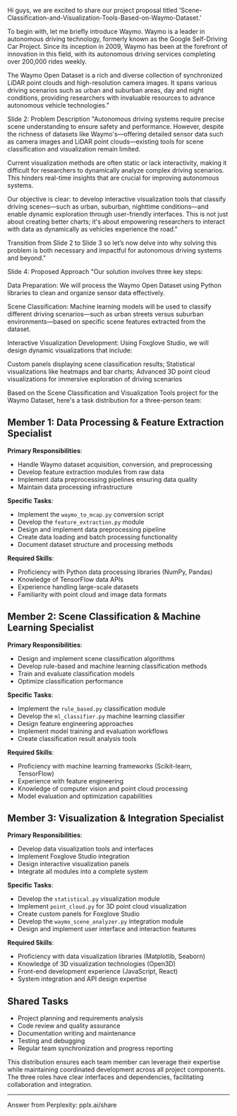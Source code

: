 Hi guys, we are excited to share  our project proposal titled 'Scene-Classification-and-Visualization-Tools-Based-on-Waymo-Dataset.'

To begin with, let me briefly introduce Waymo. Waymo is a leader in autonomous driving technology, formerly known as the Google Self-Driving Car Project. 
Since its inception in 2009, Waymo has been at the forefront of innovation in this field, with its autonomous driving services completing over 200,000 rides weekly.

The Waymo Open Dataset is a rich and diverse collection of synchronized LiDAR point clouds and high-resolution camera images. It spans various driving scenarios such as urban and suburban areas, day and night conditions, providing researchers with invaluable resources to advance autonomous vehicle technologies."

Slide 2: Problem Description
"Autonomous driving systems require precise scene understanding to ensure safety and performance. However, despite the richness of datasets like Waymo's—offering detailed sensor data such as camera images and LiDAR point clouds—existing tools for scene classification and visualization remain limited.

Current visualization methods are often static or lack interactivity, making it difficult for researchers to dynamically analyze complex driving scenarios. This hinders real-time insights that are crucial for improving autonomous systems.

Our objective is clear: to develop interactive visualization tools that classify driving scenes—such as urban, suburban, nighttime conditions—and enable dynamic exploration through user-friendly interfaces. This is not just about creating better charts; it's about empowering researchers to interact with data as dynamically as vehicles experience the road."

Transition from Slide 2 to Slide 3
so let’s now delve into why solving this problem is both necessary and impactful for autonomous driving systems and beyond."

Slide 4: Proposed Approach
"Our solution involves three key steps:

Data Preparation: 
We will process the Waymo Open Dataset using Python libraries to clean and organize sensor data effectively.

Scene Classification: 
Machine learning models will be used to classify different driving scenarios—such as urban streets versus suburban environments—based on specific scene features extracted from the dataset.

Interactive Visualization Development: 
Using Foxglove Studio, we will design dynamic visualizations that include:

Custom panels displaying scene classification results;
Statistical visualizations like heatmaps and bar charts;
Advanced 3D point cloud visualizations for immersive exploration of driving scenarios




Based on the Scene Classification and Visualization Tools project for the Waymo Dataset, here's a task distribution for a three-person team:

## Member 1: Data Processing & Feature Extraction Specialist

**Primary Responsibilities**:
- Handle Waymo dataset acquisition, conversion, and preprocessing
- Develop feature extraction modules from raw data
- Implement data preprocessing pipelines ensuring data quality
- Maintain data processing infrastructure

**Specific Tasks**:
- Implement the `waymo_to_mcap.py` conversion script
- Develop the `feature_extraction.py` module
- Design and implement data preprocessing pipeline
- Create data loading and batch processing functionality
- Document dataset structure and processing methods

**Required Skills**:
- Proficiency with Python data processing libraries (NumPy, Pandas)
- Knowledge of TensorFlow data APIs
- Experience handling large-scale datasets
- Familiarity with point cloud and image data formats

## Member 2: Scene Classification & Machine Learning Specialist

**Primary Responsibilities**:
- Design and implement scene classification algorithms
- Develop rule-based and machine learning classification methods
- Train and evaluate classification models
- Optimize classification performance

**Specific Tasks**:
- Implement the `rule_based.py` classification module
- Develop the `ml_classifier.py` machine learning classifier
- Design feature engineering approaches
- Implement model training and evaluation workflows
- Create classification result analysis tools

**Required Skills**:
- Proficiency with machine learning frameworks (Scikit-learn, TensorFlow)
- Experience with feature engineering
- Knowledge of computer vision and point cloud processing
- Model evaluation and optimization capabilities

## Member 3: Visualization & Integration Specialist

**Primary Responsibilities**:
- Develop data visualization tools and interfaces
- Implement Foxglove Studio integration
- Design interactive visualization panels
- Integrate all modules into a complete system

**Specific Tasks**:
- Develop the `statistical.py` visualization module
- Implement `point_cloud.py` for 3D point cloud visualization
- Create custom panels for Foxglove Studio
- Develop the `waymo_scene_analyzer.py` integration module
- Design and implement user interface and interaction features

**Required Skills**:
- Proficiency with data visualization libraries (Matplotlib, Seaborn)
- Knowledge of 3D visualization technologies (Open3D)
- Front-end development experience (JavaScript, React)
- System integration and API design expertise

## Shared Tasks

- Project planning and requirements analysis
- Code review and quality assurance
- Documentation writing and maintenance
- Testing and debugging
- Regular team synchronization and progress reporting

This distribution ensures each team member can leverage their expertise while maintaining coordinated development across all project components. The three roles have clear interfaces and dependencies, facilitating collaboration and integration.

---
Answer from Perplexity: pplx.ai/share